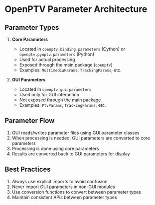 # OpenPTV Parameter Architecture

## Parameter Types

1. **Core Parameters**
   - Located in `openptv.binding.parameters` (Cython) or `openptv.pyoptv.parameters` (Python)
   - Used for actual processing
   - Exposed through the main package (`openptv`)
   - Examples: `MultimediaParams`, `TrackingParams`, etc.

2. **GUI Parameters**
   - Located in `openptv.gui.parameters`
   - Used only for GUI interaction
   - Not exposed through the main package
   - Examples: `PtvParams`, `TrackingParams`, etc.

## Parameter Flow

1. GUI reads/writes parameter files using GUI parameter classes
2. When processing is needed, GUI parameters are converted to core parameters
3. Processing is done using core parameters
4. Results are converted back to GUI parameters for display

## Best Practices

1. Always use explicit imports to avoid confusion
2. Never import GUI parameters in non-GUI modules
3. Use conversion functions to convert between parameter types
4. Maintain consistent APIs between parameter types